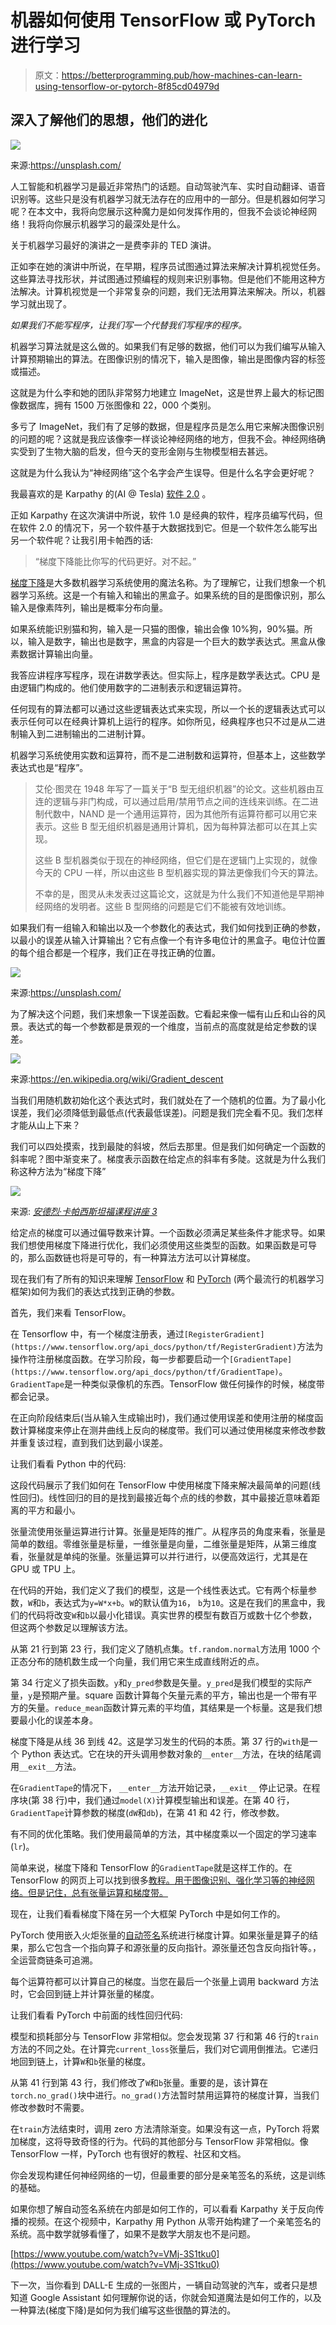 # 机器如何使用 TensorFlow 或 PyTorch 进行学习

> 原文：<https://betterprogramming.pub/how-machines-can-learn-using-tensorflow-or-pytorch-8f85cd04979d>

## 深入了解他们的思想，他们的进化

![](img/eeb14dedf677b40a549a89d0bb793471.png)

来源:https://unsplash.com/

人工智能和机器学习是最近非常热门的话题。自动驾驶汽车、实时自动翻译、语音识别等。这些只是没有机器学习就无法存在的应用中的一部分。但是机器如何学习呢？在本文中，我将向您展示这种魔力是如何发挥作用的，但我不会谈论神经网络！我将向你展示机器学习的最深处是什么。

关于机器学习最好的演讲之一是费李非的 TED 演讲。

正如李在她的演讲中所说，在早期，程序员试图通过算法来解决计算机视觉任务。这些算法寻找形状，并试图通过预编程的规则来识别事物。但是他们不能用这种方法解决。计算机视觉是一个非常复杂的问题，我们无法用算法来解决。所以，机器学习就出现了。

*如果我们不能写程序，让我们写一个代替我们写程序的程序。*

机器学习算法就是这么做的。如果我们有足够的数据，他们可以为我们编写从输入计算预期输出的算法。在图像识别的情况下，输入是图像，输出是图像内容的标签或描述。

这就是为什么李和她的团队非常努力地建立 ImageNet，这是世界上最大的标记图像数据库，拥有 1500 万张图像和 22，000 个类别。

多亏了 ImageNet，我们有了足够的数据，但是程序员是怎么用它来解决图像识别的问题的呢？这就是我应该像李一样谈论神经网络的地方，但我不会。神经网络确实受到了生物大脑的启发，但今天的变形金刚与生物模型相去甚远。

这就是为什么我认为“神经网络”这个名字会产生误导。但是什么名字会更好呢？

我最喜欢的是 Karpathy 的(AI @ Tesla) [软件 2.0](https://karpathy.medium.com/software-2-0-a64152b37c35) 。

正如 Karpathy 在这次演讲中所说，软件 1.0 是经典的软件，程序员编写代码，但在软件 2.0 的情况下，另一个软件基于大数据找到它。但是一个软件怎么能写出另一个软件呢？让我引用卡帕西的话:

> “梯度下降能比你写的代码更好。对不起。”

[梯度下降](https://en.wikipedia.org/wiki/Gradient_descent)是大多数机器学习系统使用的魔法名称。为了理解它，让我们想象一个机器学习系统。这是一个有输入和输出的黑盒子。如果系统的目的是图像识别，那么输入是像素阵列，输出是概率分布向量。

如果系统能识别猫和狗，输入是一只猫的图像，输出会像 10%狗，90%猫。所以，输入是数字，输出也是数字，黑盒的内容是一个巨大的数学表达式。黑盒从像素数据计算输出向量。

我答应讲程序写程序，现在讲数学表达。但实际上，程序是数学表达式。CPU 是由逻辑门构成的。他们使用数字的二进制表示和逻辑运算符。

任何现有的算法都可以通过这些逻辑表达式来实现，所以一个长的逻辑表达式可以表示任何可以在经典计算机上运行的程序。如你所见，经典程序也只不过是从二进制输入到二进制输出的二进制计算。

机器学习系统使用实数和运算符，而不是二进制数和运算符，但基本上，这些数学表达式也是“程序”。

> 艾伦·图灵在 1948 年写了一篇关于“B 型无组织机器”的论文。这些机器由互连的逻辑与非门构成，可以通过启用/禁用节点之间的连线来训练。在二进制代数中，NAND 是一个通用运算符，因为其他所有运算符都可以用它来表示。这些 B 型无组织机器是通用计算机，因为每种算法都可以在其上实现。
> 
> 这些 B 型机器类似于现在的神经网络，但它们是在逻辑门上实现的，就像今天的 CPU 一样，所以由这些 B 型机器实现的算法更像我们今天的算法。
> 
> 不幸的是，图灵从未发表过这篇论文，这就是为什么我们不知道他是早期神经网络的发明者。这些 B 型网络的问题是它们不能被有效地训练。

如果我们有一组输入和输出以及一个参数化的表达式，我们如何找到正确的参数，以最小的误差从输入计算输出？它有点像一个有许多电位计的黑盒子。电位计位置的每个组合都是一个程序，我们正在寻找正确的位置。

![](img/c9d056357609a0c255793a123678868d.png)

来源:https://unsplash.com/

为了解决这个问题，我们来想象一下误差函数。它看起来像一幅有山丘和山谷的风景。表达式的每一个参数都是景观的一个维度，当前点的高度就是给定参数的误差。

![](img/5adbdf1c129a06730b14c94b1eed0b92.png)

来源:https://en.wikipedia.org/wiki/Gradient_descent

当我们用随机数初始化这个表达式时，我们就处在了一个随机的位置。为了最小化误差，我们必须降低到最低点(代表最低误差)。问题是我们完全看不见。我们怎样才能从山上下来？

我们可以四处摸索，找到最陡的斜坡，然后去那里。但是我们如何确定一个函数的斜率呢？图中渐变来了。梯度表示函数在给定点的斜率有多陡。这就是为什么我们称这种方法为“梯度下降”

![](img/f202dd918503bdaea61d01faf7ed21bb.png)

来源: [*安德烈·卡帕西斯坦福课程讲座 3*](https://www.youtube.com/watch?v=i1gGsE66b5s&t=3138s)

给定点的梯度可以通过偏导数来计算。一个函数必须满足某些条件才能求导。如果我们想使用梯度下降进行优化，我们必须使用这些类型的函数。如果函数是可导的，那么函数链也将是可导的，有一种算法方法可以计算梯度。

现在我们有了所有的知识来理解 [TensorFlow](https://www.tensorflow.org/) 和 [PyTorch](https://pytorch.org/) (两个最流行的机器学习框架)如何为我们的表达式找到正确的参数。

首先，我们来看 TensorFlow。

在 Tensorflow 中，有一个梯度注册表，通过`[RegisterGradient](https://www.tensorflow.org/api_docs/python/tf/RegisterGradient)`方法为操作符注册梯度函数。在学习阶段，每一步都要启动一个`[GradientTape](https://www.tensorflow.org/api_docs/python/tf/GradientTape)`。`GradientTape`是一种类似录像机的东西。TensorFlow 做任何操作的时候，梯度带都会记录。

在正向阶段结束后(当从输入生成输出时)，我们通过使用误差和使用注册的梯度函数计算梯度来停止在测井曲线上反向的梯度带。我们可以通过使用梯度来修改参数并重复该过程，直到我们达到最小误差。

让我们看看 Python 中的代码:

这段代码展示了我们如何在 TensorFlow 中使用梯度下降来解决最简单的问题(线性回归)。线性回归的目的是找到最接近每个点的线的参数，其中最接近意味着距离的平方和最小。

张量流使用张量运算进行计算。张量是矩阵的推广。从程序员的角度来看，张量是简单的数组。零维张量是标量，一维张量是向量，二维张量是矩阵，从第三维度看，张量就是单纯的张量。张量运算可以并行进行，以便高效运行，尤其是在 GPU 或 TPU 上。

在代码的开始，我们定义了我们的模型，这是一个线性表达式。它有两个标量参数，`W`和`b`，表达式为`y=W*x+b`。`W`的默认值为`16`， `b`为`10`。这是在我们的黑盒中，我们的代码将改变`W`和`b`以最小化错误。真实世界的模型有数百万或数十亿个参数，但这两个参数足以理解该方法。

从第 21 行到第 23 行，我们定义了随机点集。`tf.random.normal`方法用 1000 个正态分布的随机数生成一个向量，我们用它来生成直线附近的点。

第 34 行定义了损失函数。`y`和`y_pred`参数是矢量。`y_pred`是我们模型的实际产量，`y`是预期产量。square 函数计算每个矢量元素的平方，输出也是一个带有平方的矢量。`reduce_mean`函数计算元素的平均值，其结果是一个标量。这是我们想要最小化的误差本身。

梯度下降是从线 36 到线 42。这是学习发生的代码的本质。第 37 行的`with`是一个 Python 表达式。它在块的开头调用参数对象的`__enter__`方法，在块的结尾调用`__exit__`方法。

在`GradientTape`的情况下， `__enter__`方法开始记录，`__exit__` 停止记录。在程序块(第 38 行)中，我们通过`model(X)`计算模型输出和误差。在第 40 行，`GradientTape`计算参数的梯度(`dW`和`db`)，在第 41 和 42 行，修改参数。

有不同的优化策略。我们使用最简单的方法，其中梯度乘以一个固定的学习速率(`lr`)。

简单来说，梯度下降和 TensorFlow 的`GradientTape`就是这样工作的。在 TensorFlow 的网页上可以找到很多[教程。用于图像识别、强化学习等的神经网络。但是记住，总有张量运算和梯度带。](https://www.tensorflow.org/tutorials)

现在，让我们看看梯度下降在另一个大框架 PyTorch 中是如何工作的。

PyTorch 使用嵌入火炬张量的[自动签名](https://pytorch.org/tutorials/beginner/blitz/autograd_tutorial.html)系统进行梯度计算。如果张量是算子的结果，那么它包含一个指向算子和源张量的反向指针。源张量还包含反向指针等。，全运营商链条可追溯。

每个运算符都可以计算自己的梯度。当您在最后一个张量上调用 backward 方法时，它会回到链上并计算张量的梯度。

让我们看看 PyTorch 中前面的线性回归代码:

模型和损耗部分与 TensorFlow 非常相似。您会发现第 37 行和第 46 行的`train`方法的不同之处。在计算完`current_loss`张量后，我们对它调用倒推法。它递归地回到链上，计算`W`和`b`张量的梯度。

从第 41 行到第 43 行，我们修改了`W`和`b`张量。重要的是，该计算在`torch.no_grad()`块中进行。`no_grad()`方法暂时禁用运算符的梯度计算，当我们修改参数时不需要。

在`train`方法结束时，调用 zero 方法清除渐变。如果没有这一点，PyTorch 将累加梯度，这将导致奇怪的行为。代码的其他部分与 TensorFlow 非常相似。像 TensorFlow 一样，PyTorch 也有很好的教程、社区和文档。

你会发现构建任何神经网络的一切，但最重要的部分是亲笔签名的系统，这是训练的基础。

如果你想了解自动签名系统在内部是如何工作的，可以看看 Karpathy 关于反向传播的视频。在这个视频中，Karpathy 用 Python 从零开始构建了一个亲笔签名的系统。高中数学就够看懂了，如果不是数学大朋友也不是问题。

[https://www.youtube.com/watch?v=VMj-3S1tku0](https://www.youtube.com/watch?v=VMj-3S1tku0)

下一次，当你看到 DALL-E 生成的一张图片，一辆自动驾驶的汽车，或者只是想知道 Google Assistant 如何理解你说的话，你就会知道魔法是如何工作的，以及一种算法(梯度下降)是如何为我们编写这些很酷的算法的。